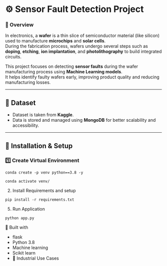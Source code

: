# ⚙️ Sensor Fault Detection Project

### 📘 Overview
In electronics, a **wafer** is a thin slice of semiconductor material (like silicon) used to manufacture **microchips** and **solar cells**.  
During the fabrication process, wafers undergo several steps such as **doping**, **etching**, **ion implantation**, and **photolithography** to build integrated circuits.  

This project focuses on detecting **sensor faults** during the wafer manufacturing process using **Machine Learning models**.  
It helps identify faulty wafers early, improving product quality and reducing manufacturing losses.

---

## 📂 Dataset
- Dataset is taken from **Kaggle**.  
- Data is stored and managed using **MongoDB** for better scalability and accessibility.

---

## 🧰 Installation & Setup

### 1️⃣ Create Virtual Environment

```
conda create -p venv python==3.8 -y
```
```
conda activate venv/
````
2. Install Requirements and setup
```
pip install -r requirements.txt
```
5. Run Application
```
python app.py
```

🔧 Built with
- flask
- Python 3.8
- Machine learning
- Scikit learn
- 🏦 Industrial Use Cases
